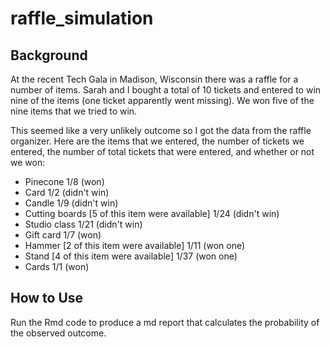 # raffle_simulation

## Background

At the recent Tech Gala in Madison, Wisconsin there was a raffle for a number of items. Sarah and I bought a total of 10 tickets and entered to win nine of the items (one ticket apparently went missing). We won five of the nine items that we tried to win.

This seemed like a very unlikely outcome so I got the data from the raffle 
organizer. Here are the items that we entered, the number of tickets we entered,
the number of total tickets that were entered, and whether or not we won:

* Pinecone 1/8 (won)  
* Card 1/2 (didn't win)  
* Candle 1/9 (didn't win)  
* Cutting boards [5 of this item were available] 1/24 (didn't win)  
* Studio class 1/21 (didn't win)  
* Gift card 1/7 (won)  
* Hammer [2 of this item were available] 1/11 (won one)  
* Stand [4 of this item were available] 1/37 (won one)  
* Cards 1/1 (won)  

## How to Use

Run the Rmd code to produce a md report that calculates the probability of the observed outcome.